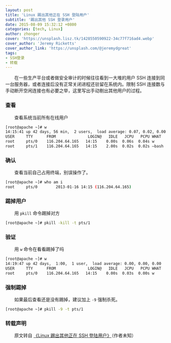 ```yaml
---
layout: post
title: 'Linux 踢出其他正在 SSH 登陆用户'
subtitle: '踢出其他 SSH 登录用户'
date: 2015-08-09 15:32:12 +0800
categories: [tech, Linux]
author: zhonger
cover: 'https://unsplash.lisz.tk/1428550590922-34c77f716ad4.webp'
cover_author: 'Jeremy Ricketts'
cover_author_link: 'https://unsplash.com/@jeremydgreat'
tags: 
- SSH登录 
- 转载
---
```


&emsp;&emsp;在一些生产平台或者做安全审计的时候往往看到一大堆的用户 SSH 连接到同一台服务器，或者连接后没有正常关闭进程还驻留在系统内。限制 SSH 连接数与手动断开空闲连接也有必要之举，这里写出手动剔出其他用户的过程。

### 查看 

&emsp;&emsp;查看系统当前所有在线用户

```bash
[root@apache ~]# w 
14:15:41 up 42 days, 56 min,  2 users,  load average: 0.07, 0.02, 0.00 
USER     TTY      FROM              LOGIN@   IDLE   JCPU   PCPU WHAT 
root     pts/0    116.204.64.165   14:15    0.00s  0.06s  0.04s w 
root     pts/1    116.204.64.165   14:15    2.00s  0.02s  0.02s –bash
```

### 确认

&emsp;&emsp;查看当前自己占用终端，别误操作了。

```bash
[root@apache ~]# who am i 
root     pts/0        2013-01-16 14:15 (116.204.64.165)
```

### 踢掉用户

&emsp;&emsp;用 `pkill` 命令踢掉对方

```bash
[root@apache ~]# pkill -kill -t pts/1
```

### 验证

&emsp;&emsp;用 `w` 命令在看看踢掉了吗

```bash
[root@apache ~]# w 
14:19:47 up 42 days,  1:00,  1 user,  load average: 0.00, 0.00, 0.00 
USER     TTY      FROM              LOGIN@   IDLE   JCPU   PCPU WHAT 
root     pts/0    116.204.64.165   14:15    0.00s  0.03s  0.00s w
```

### 强制踢掉

&emsp;&emsp;如果最后查看还是没有踢掉，建议加上 `-9` 强制杀死。

```bash
[root@apache ~]# pkill -9 -t pts/1
```

### 转载声明

&emsp;&emsp;原文转自 [《Linux 踢出其他正在 SSH 登陆用户》](http://www.myhack58.com/Article/48/66/2013/37031.htm)（作者未知）